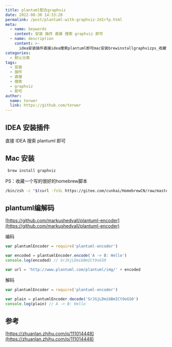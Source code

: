 ```yaml
---
title: plantuml配合graphviz
date: 2022-08-30 14:33:28
permalink: /post/plantuml-with-graphviz-2d1rfp.html
meta:
  - name: keywords
    content: 安装 插件 直接 搜索 graphviz 即可
  - name: description
    content: >-
      idea安装插件直接idea搜索plantuml即可mac安装brewinstallgraphvizps_收藏一个写的很好的homebrew脚本binzshcplantuml编解码https_githubcommarkushedvallplantumlencoder编码varplantumlencoder=require(plantumlencoder)varencoded=plantumlencoderencode(ab_hello)consolelog(encoded)srjgjldmibbmicto
categories:
  - 默认分类
tags:
  - 安装
  - 插件
  - 直接
  - 搜索
  - graphviz
  - 即可
author:
  name: terwer
  link: https://github.com/terwer
---
```



## IDEA 安装插件

直接 IDEA 搜索 plantuml 即可

## Mac 安装

```bash
 brew install graphviz
```

PS：收藏一个写的很好的homebrew脚本

```bash
/bin/zsh -c "$(curl -fsSL https://gitee.com/cunkai/HomebrewCN/raw/master/Homebrew.sh)"
```

## plantuml编解码

[https://github.com/markushedvall/plantuml-encoder](https://github.com/markushedvall/plantuml-encoder)

编码

```js
var plantumlEncoder = require('plantuml-encoder')

var encoded = plantumlEncoder.encode('A -> B: Hello')
console.log(encoded) // SrJGjLDmibBmICt9oGS0

var url = 'http://www.plantuml.com/plantuml/img/' + encoded
```

解码

```js
var plantumlEncoder = require('plantuml-encoder')

var plain = plantumlEncoder.decode('SrJGjLDmibBmICt9oGS0')
console.log(plain) // A -> B: Hello
```

## 参考

[https://zhuanlan.zhihu.com/p/111014448](https://zhuanlan.zhihu.com/p/111014448)

‍
